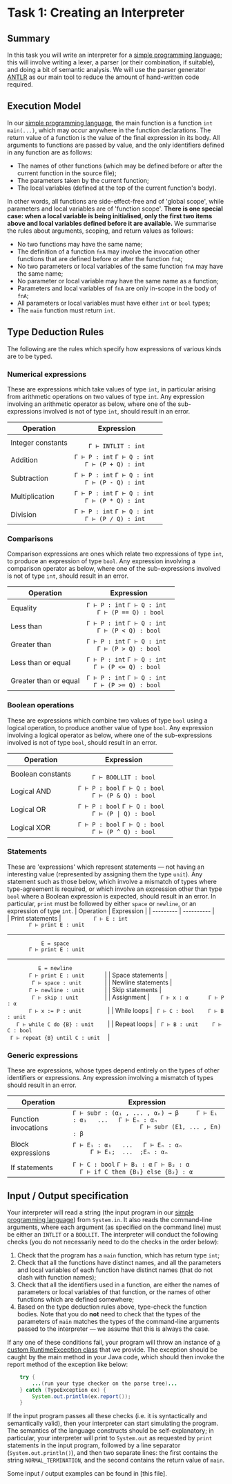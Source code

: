 # Task 1: Creating an Interpreter
## Summary
In this task you will write an interpreter for a [simple programming language](language.md); this will involve writing a lexer, a parser (or their combination, if suitable), and doing a bit of semantic analysis. We will use the parser generator [ANTLR](https://www.antlr.org/) as our main tool to reduce the amount of hand-written code required.

## Execution Model
In our [simple programming language](language.md), the main function is a function `int main(...)`, which may occur anywhere in the function declarations. The return value of a function is the value of the final expression in its body. All arguments to functions are passed by value, and the only identifiers defined in any function are as follows:
- The names of other functions (which may be defined before or after the current function in the source file);
- The parameters taken by the current function;
- The local variables (defined at the top of the current function's body).

In other words, all functions are side-effect-free and of 'global scope', while parameters and local variables are of 'function scope'. **There is one special case: when a local variable is being initialised, only the first two items above and local variables defined before it are available.** We summarise the rules about arguments, scoping, and return values as follows:
- No two functions may have the same name;
- The definition of a function `fnA` may involve the invocation other functions that are defined before or after the function `fnA`;
- No two parameters or local variables of the same function `fnA` may have the same name;
- No parameter or local variable may have the same name as a function;
- Parameters and local variables of `fnA` are only in-scope in the body of `fnA`;
- All parameters or local variables must have either `int` or `bool` types;
- The `main` function must return `int`.

## Type Deduction Rules
The following are the rules which specify how expressions of various kinds are to be typed.

### Numerical expressions
These are expressions which take values of type `int`, in particular arising from arithmetic operations on two values of type `int`. Any expression involving an arithmetic operator as below, where one of the sub-expressions involved is not of type `int`, should result in an error.

| Operation | Expression |
| --------- | ---------- |  
| Integer constants | `                        `<br/>`     Γ ⊢ INTLIT : int     ` |
| Addition | `Γ ⊢ P : int` `Γ ⊢ Q : int`<br/>`    Γ ⊢ (P + Q) : int     ` |
| Subtraction | `Γ ⊢ P : int` `Γ ⊢ Q : int`<br/>`    Γ ⊢ (P - Q) : int     ` |
| Multiplication | `Γ ⊢ P : int` `Γ ⊢ Q : int`<br/>`    Γ ⊢ (P * Q) : int     ` |
| Division | `Γ ⊢ P : int` `Γ ⊢ Q : int`<br/>`    Γ ⊢ (P / Q) : int     ` |

### Comparisons
Comparison expressions are ones which relate two expressions of type `int`, to produce an expression of type `bool`. Any expression involving a comparison operator as below, where one of the sub-expressions involved is not of type `int`, should result in an error.

| Operation | Expression |
| --------- | ---------- |
| Equality | `Γ ⊢ P : int` `Γ ⊢ Q : int`<br/>`    Γ ⊢ (P == Q) : bool   ` |
| Less than | `Γ ⊢ P : int` `Γ ⊢ Q : int`<br/>`    Γ ⊢ (P < Q) : bool    ` |
| Greater than | `Γ ⊢ P : int` `Γ ⊢ Q : int`<br/>`    Γ ⊢ (P > Q) : bool    ` |
| Less than or equal | `Γ ⊢ P : int` `Γ ⊢ Q : int`<br/>`   Γ ⊢ (P <= Q) : bool    ` |
| Greater than or equal | `Γ ⊢ P : int` `Γ ⊢ Q : int`<br/>`   Γ ⊢ (P >= Q) : bool    ` |

### Boolean operations
These are expressions which combine two values of type `bool` using a logical operation, to produce another value of type `bool`. Any expression involving a logical operator as below, where one of the sub-expressions involved is not of type `bool`, should result in an error.

| Operation | Expression |
| --------- | ---------- |  
| Boolean constants | `                          `<br/>`     Γ ⊢ BOOLLIT : bool     ` |
| Logical AND | `Γ ⊢ P : bool` `Γ ⊢ Q : bool`<br/>`     Γ ⊢ (P & Q) : bool     ` |
| Logical OR | `Γ ⊢ P : bool` `Γ ⊢ Q : bool`<br/>`     Γ ⊢ (P \| Q) : bool     ` |
| Logical XOR | `Γ ⊢ P : bool` `Γ ⊢ Q : bool`<br/>`     Γ ⊢ (P ^ Q) : bool     ` |

### Statements
These are 'expressions' which represent statements — not having an interesting value (represented by assigning them the type `unit`). Any statement such as those below, which involve a mismatch of types where type-agreement is required, or which involve an expression other than type `bool` where a Boolean expression is expected, should result in an error. In particular, `print` must be followed by either `space` or `newline`, or an expression of type `int`.
| Operation | Expression |
| --------- | ---------- |  
| Print statements | `           Γ ⊢ E : int           `<br/>`        Γ ⊢ print E : unit       `<hr/>`            E = space            `<br/>`        Γ ⊢ print E : unit       `<hr/>`           E = newline           `<br/>`        Γ ⊢ print E : unit       ` |
| Space statements | `                               `<br/>`         Γ ⊢ space : unit        ` |
| Newline statements | `                               `<br/>`        Γ ⊢ newline : unit       ` |
| Skip statements | `                               `<br/>`         Γ ⊢ skip : unit         ` |
| Assignment | `    Γ ⊢ x : α    ` `    Γ ⊢ P : α    `<br/>`        Γ ⊢ x := P : unit         ` |
| While loops | `  Γ ⊢ C : bool   ` `   Γ ⊢ B : unit  `<br/>`    Γ ⊢ while C do {B} : unit     ` |
| Repeat loops | `  Γ ⊢ B : unit   ` `   Γ ⊢ C : bool  `<br/>`  Γ ⊢ repeat {B} until C : unit   ` |

### Generic expressions
These are expressions, whose types depend entirely on the types of other identifiers or expressions. Any expression involving a mismatch of types should result in an error.

| Operation            | Expression                                                                                        |
| --- | --- |  
| Function invocations | `Γ ⊢ subr : (α₁ , ... , αₙ) → β     Γ ⊢ E₁ : α₁   ...   Γ ⊢ Eₙ : αₙ`<br/>`                    Γ ⊢ subr (E1, ... , En) : β                    ` |
| Block expressions    | `Γ ⊢ E₁ : α₁   ...   Γ ⊢ Eₙ : αₙ`<br/>`      Γ ⊢ E₁;  ...  ;Eₙ : αₙ     ` |
| If statements        | `Γ ⊢ C : bool` `Γ ⊢ B₁ : α` `Γ ⊢ B₂ : α`<br/>`   Γ ⊢ if C then {B₁} else {B₂} : α   ` |                       | Q) : bool     ` |

## Input / Output specification
Your interpreter will read a string (the input program in our [simple programming language](language.md)) from `System.in`. It also reads the command-line arguments, where each argument (as specified on the command line) must be either an `INTLIT` or a `BOOLLIT`. The interpreter will conduct the following checks (you do not necessarily need to do the checks in the order below):

1. Check that the program has a `main` function, which has return type `int`;
2. Check that all the functions have distinct names, and all the parameters and local variables of each function have distinct names (that do not clash with function names);
3. Check that all the identifiers used in a function, are either the names of parameters or local variables of that function, or the names of other functions which are defined somewhere;
4. Based on the type deduction rules above, type-check the function bodies. Note that you do **not** need to check that the types of the parameters of `main` matches the types of the command-line arguments passed to the interpreter — we assume that this is always the case.

If any one of these conditions fail, your program will throw an instance of [a custom RuntimeException class](TypeException.java) that we provide. The exception should be caught by the main method in your Java code, which should then invoke the report method of the exception like below:

```java
    try {
        ...(run your type checker on the parse tree)...
    } catch (TypeException ex) {
        System.out.println(ex.report());
    }
```

If the input program passes all these checks (i.e. it is syntactically and semantically valid), then your interpreter can start simulating the program. The semantics of the language constructs should be self-explanatory; in particular, your interpreter will print to `System.out` as requested by `print` statements in the input program, followed by a line separator (`System.out.println()`), and then two separate lines: the first contains the string `NORMAL_TERMINATION`, and the second contains the return value of `main`.

Some input / output examples can be found in [this file].
